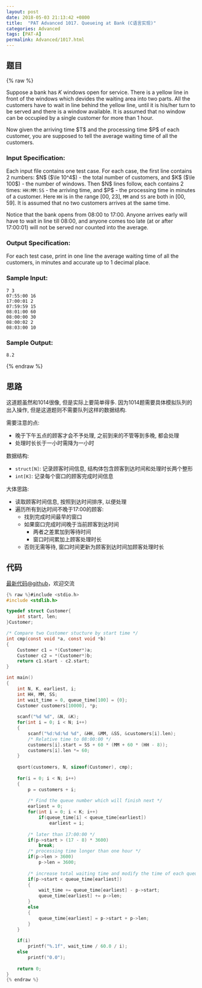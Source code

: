 ```yaml
---
layout: post
date: 2018-05-03 21:13:42 +0800
title:  "PAT Advanced 1017. Queueing at Bank (C语言实现)"
categories: Advanced
tags: [PAT-A]
permalink: Advanced/1017.html
---
```


## 题目

{% raw %}<div class="ques-view"><p>Suppose a bank has <span>$K$</span> windows open for service. There is a yellow line in front of the windows which devides the waiting area into two parts. All the customers have to wait in line behind the yellow line, until it is his/her turn to be served and there is a window available. It is assumed that no window can be occupied by a single customer for more than 1 hour.</p>
<p>Now given the arriving time <span>$T$</span> and the processing time <span>$P$</span> of each customer, you are supposed to tell the average waiting time of all the customers.</p>
<h3 id="input-specification-">Input Specification:</h3>
<p>Each input file contains one test case. For each case, the first line contains 2 numbers: <span>$N$</span> (<span>$\le 10^4$</span>) - the total number of customers, and <span>$K$</span> (<span>$\le 100$</span>) - the number of windows. Then <span>$N$</span> lines follow, each contains 2 times: <code>HH:MM:SS</code> - the arriving time, and <span>$P$</span> - the processing time in minutes of a customer. Here <code>HH</code> is in the range [00, 23], <code>MM</code> and <code>SS</code> are both in [00, 59]. It is assumed that no two customers arrives at the same time.</p>
<p>Notice that the bank opens from 08:00 to 17:00. Anyone arrives early will have to wait in line till 08:00, and anyone comes too late (at or after 17:00:01) will not be served nor counted into the average.</p>
<h3 id="output-specification-">Output Specification:</h3>
<p>For each test case, print in one line the average waiting time of all the customers, in minutes and accurate up to 1 decimal place.</p>
<h3 id="sample-input-">Sample Input:</h3>
<pre><code class="lang-in">7 3
07:55:00 16
17:00:01 2
07:59:59 15
08:01:00 60
08:00:00 30
08:00:02 2
08:03:00 10
</code></pre>
<h3 id="sample-output-">Sample Output:</h3>
<pre><code class="lang-out">8.2
</code></pre>
</div>{% endraw %}

## 思路

这道题虽然和1014很像, 但是实际上要简单得多. 因为1014题需要具体模拟队列的出入操作,
但是这道题则不需要队列这样的数据结构.

需要注意的点:

- 晚于下午五点的顾客才会不予处理, 之前到来的不管等到多晚, 都会处理
- 处理时长长于一小时需降为一小时

数据结构:

- `struct[N]`: 记录顾客时间信息, 结构体包含顾客到达时间和处理时长两个整形
- `int[K]`: 记录每个窗口的顾客完成时间信息

大体思路:

- 读取顾客时间信息, 按照到达时间排序, 以便处理
- 遍历所有到达时间不晚于17:00的顾客:
  - 找到完成时间最早的窗口
  - 如果窗口完成时间晚于当前顾客到达时间
    - 两者之差累加到等待时间
    - 窗口时间累加上顾客处理时长
  - 否则无需等待, 窗口时间更新为顾客到达时间加顾客处理时长

## 代码

[最新代码@github](https://github.com/OliverLew/PAT/blob/master/PATAdvanced/1017.c)，欢迎交流
```c
{% raw %}#include <stdio.h>
#include <stdlib.h>

typedef struct Customer{
    int start, len;
}Customer;

/* Compare two Customer stucture by start time */
int cmp(const void *a, const void *b)
{
    Customer c1 = *(Customer*)a;
    Customer c2 = *(Customer*)b;
    return c1.start - c2.start;
}

int main()
{
    int N, K, earliest, i;
    int HH, MM, SS;
    int wait_time = 0, queue_time[100] = {0};
    Customer customers[10000], *p;
    
    scanf("%d %d", &N, &K);
    for(int i = 0; i < N; i++)
    {
        scanf("%d:%d:%d %d", &HH, &MM, &SS, &customers[i].len);
        /* Relative time to 08:00:00 */
        customers[i].start = SS + 60 * (MM + 60 * (HH - 8));
        customers[i].len *= 60;
    }
    
    qsort(customers, N, sizeof(Customer), cmp);
    
    for(i = 0; i < N; i++)
    {
        p = customers + i;
        
        /* Find the queue number which will finish next */
        earliest = 0;
        for(int i = 0; i < K; i++)
            if(queue_time[i] < queue_time[earliest])
                earliest = i;
        
        /* later than 17:00:00 */
        if(p->start > (17 - 8) * 3600)
            break;
        /* processing time longer than one hour */
        if(p->len > 3600)
            p->len = 3600;
        
        /* increase total waiting time and modify the time of each queue */
        if(p->start < queue_time[earliest])
        {
            wait_time += queue_time[earliest] - p->start;
            queue_time[earliest] += p->len;
        }
        else
        {
            queue_time[earliest] = p->start + p->len;
        }
    }
    
    if(i)
        printf("%.1f", wait_time / 60.0 / i);
    else
        printf("0.0");
    
    return 0;
}
{% endraw %}
```
